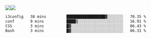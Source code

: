 <div style="display: flex; flex-direction: row;">
<img style="height: auto; width: auto;" class="img" src="https://raw.githubusercontent.com/blazepp/github-stats/master/generated/overview.svg#gh-dark-mode-only" />
<img style="height: auto; width: auto;" class="img" src="https://raw.githubusercontent.com/blazepp/github-stats/master/generated/languages.svg#gh-dark-mode-only" />
</div>

<div style="display: flex; flex-direction: row;">
<!--START_SECTION:waka-->

```txt
i3config   38 mins         █████████████████▓░░░░░░░   70.35 %
conf       9 mins          ████▒░░░░░░░░░░░░░░░░░░░░   16.91 %
CSS        3 mins          █▓░░░░░░░░░░░░░░░░░░░░░░░   06.43 %
Bash       3 mins          █▓░░░░░░░░░░░░░░░░░░░░░░░   06.31 %
```

<!--END_SECTION:waka-->
</div>
